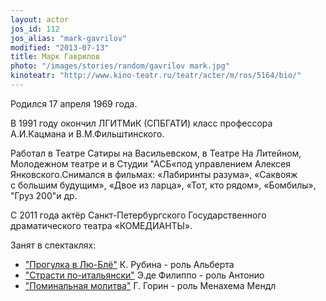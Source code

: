```yaml
---
layout: actor
jos_id: 112
jos_alias: "mark-gavrilov"
modified: "2013-07-13"
title: Марк Гаврилов
photo: "/images/stories/random/gavrilov mark.jpg"
kinoteatr: "http://www.kino-teatr.ru/teatr/acter/m/ros/5164/bio/"
---
```


Родился 17 апреля 1969 года.

В 1991 году окончил ЛГИТМиК (СПБГАТИ) класс профессора А.И.Кацмана и В.М.Фильштинского.

Работал в Театре Сатиры на Васильевском, в Театре На Литейном, Молодежном театре и в Студии "АСБ«под управлением Алексея Янковского.Снимался в фильмах: «Лабиринты разума», «Саквояж с большим будущим», «Двое из ларца», «Тот, кто рядом», «Бомбилы», "Груз 200"и др.

С 2011 года актёр Санкт-Петербургского Государственного драматического театра «КОМЕДИАНТЫ».

Занят в спектаклях:

- ["Прогулка в Лю-Блё"](73-progulka-v-ly-blio.html) К. Рубина - роль Альберта
- ["Страсти по-итальянски"](59-strasti-po-italianski.html) Э.де Филиппо - роль Антонио
- ["Поминальная молитва"](97-pominalnaia-molitva.html) Г. Горин - роль Менахема Мендл